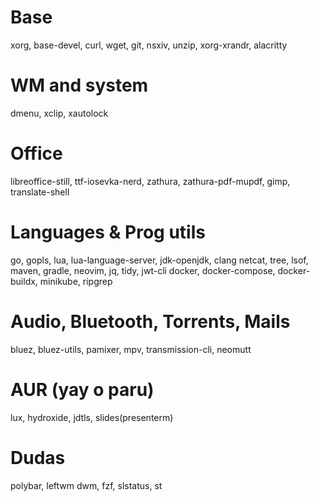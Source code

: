 # Base
xorg, base-devel, curl, wget, git, nsxiv, unzip, xorg-xrandr, alacritty

# WM and system
dmenu, xclip, xautolock

# Office
libreoffice-still, ttf-iosevka-nerd, zathura, zathura-pdf-mupdf, gimp, translate-shell

# Languages & Prog utils
go, gopls, lua, lua-language-server, jdk-openjdk, clang
netcat, tree, lsof, maven, gradle, neovim, jq, tidy, jwt-cli
docker, docker-compose, docker-buildx, minikube, ripgrep

# Audio, Bluetooth, Torrents, Mails
bluez, bluez-utils, pamixer, mpv, transmission-cli, neomutt

# AUR (yay o paru)
lux, hydroxide, jdtls, slides(presenterm)

# Dudas
polybar, leftwm
dwm, fzf, slstatus, st
